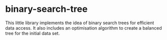 # binary-search-tree
This little library implements the idea of binary search trees for efficient data access. It also includes an optimisation algorithm to create a balanced tree for the initial data set.
